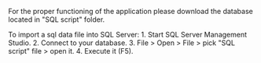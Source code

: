 ﻿For the proper functioning of the application please download the database located in "SQL script" folder.


To import a sql data file into SQL Server:
	1. Start SQL Server Management Studio.
	2. Connect to your database.
	3. File > Open > File > pick "SQL script" file > open it.
	4. Execute it (F5).